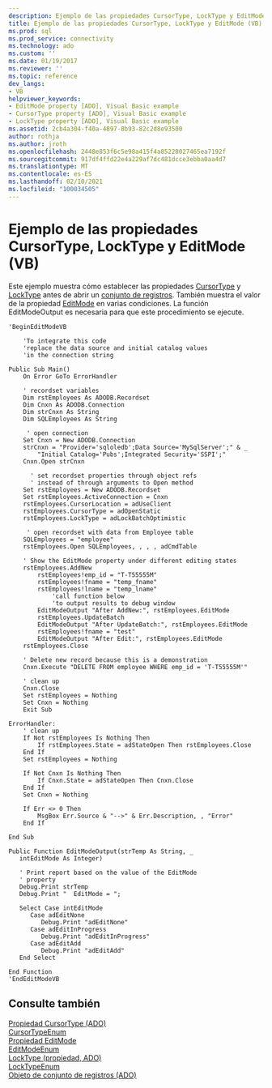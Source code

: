 ```yaml
---
description: Ejemplo de las propiedades CursorType, LockType y EditMode (VB)
title: Ejemplo de las propiedades CursorType, LockType y EditMode (VB) | Microsoft Docs
ms.prod: sql
ms.prod_service: connectivity
ms.technology: ado
ms.custom: ''
ms.date: 01/19/2017
ms.reviewer: ''
ms.topic: reference
dev_langs:
- VB
helpviewer_keywords:
- EditMode property [ADO], Visual Basic example
- CursorType property [ADO], Visual Basic example
- LockType property [ADO], Visual Basic example
ms.assetid: 2cb4a304-f40a-4897-8b93-82c2d8e93500
author: rothja
ms.author: jroth
ms.openlocfilehash: 2448e853f6c5e98a415f4a85228027465ea7192f
ms.sourcegitcommit: 917df4ffd22e4a229af7dc481dcce3ebba0aa4d7
ms.translationtype: MT
ms.contentlocale: es-ES
ms.lasthandoff: 02/10/2021
ms.locfileid: "100034505"
---
```

# <a name="cursortype-locktype-and-editmode-properties-example-vb"></a>Ejemplo de las propiedades CursorType, LockType y EditMode (VB)
Este ejemplo muestra cómo establecer las propiedades [CursorType](./cursortype-property-ado.md) y [LockType](./locktype-property-ado.md) antes de abrir un [conjunto de registros](./recordset-object-ado.md). También muestra el valor de la propiedad [EditMode](./editmode-property.md) en varias condiciones. La función EditModeOutput es necesaria para que este procedimiento se ejecute.  
  
```  
'BeginEditModeVB  
  
    'To integrate this code  
    'replace the data source and initial catalog values  
    'in the connection string  
  
Public Sub Main()  
    On Error GoTo ErrorHandler  
  
    ' recordset variables  
    Dim rstEmployees As ADODB.Recordset  
    Dim Cnxn As ADODB.Connection  
    Dim strCnxn As String  
    Dim SQLEmployees As String  
  
     ' open connection  
    Set Cnxn = New ADODB.Connection  
    strCnxn = "Provider='sqloledb';Data Source='MySqlServer';" & _  
        "Initial Catalog='Pubs';Integrated Security='SSPI';"  
    Cnxn.Open strCnxn  
  
      ' set recordset properties through object refs  
      ' instead of through arguments to Open method  
    Set rstEmployees = New ADODB.Recordset  
    Set rstEmployees.ActiveConnection = Cnxn  
    rstEmployees.CursorLocation = adUseClient  
    rstEmployees.CursorType = adOpenStatic  
    rstEmployees.LockType = adLockBatchOptimistic  
  
     ' open recordset with data from Employee table  
    SQLEmployees = "employee"  
    rstEmployees.Open SQLEmployees, , , , adCmdTable  
  
    ' Show the EditMode property under different editing states  
    rstEmployees.AddNew  
        rstEmployees!emp_id = "T-T55555M"  
        rstEmployees!fname = "temp_fname"  
        rstEmployees!lname = "temp_lname"  
            'call function below  
            'to output results to debug window  
        EditModeOutput "After AddNew:", rstEmployees.EditMode  
        rstEmployees.UpdateBatch  
        EditModeOutput "After UpdateBatch:", rstEmployees.EditMode  
        rstEmployees!fname = "test"  
        EditModeOutput "After Edit:", rstEmployees.EditMode  
    rstEmployees.Close  
  
    ' Delete new record because this is a demonstration  
    Cnxn.Execute "DELETE FROM employee WHERE emp_id = 'T-T55555M'"  
  
    ' clean up  
    Cnxn.Close  
    Set rstEmployees = Nothing  
    Set Cnxn = Nothing  
    Exit Sub  
  
ErrorHandler:  
    ' clean up  
    If Not rstEmployees Is Nothing Then  
        If rstEmployees.State = adStateOpen Then rstEmployees.Close  
    End If  
    Set rstEmployees = Nothing  
  
    If Not Cnxn Is Nothing Then  
        If Cnxn.State = adStateOpen Then Cnxn.Close  
    End If  
    Set Cnxn = Nothing  
  
    If Err <> 0 Then  
        MsgBox Err.Source & "-->" & Err.Description, , "Error"  
    End If  
  
End Sub  
  
Public Function EditModeOutput(strTemp As String, _  
   intEditMode As Integer)  
  
   ' Print report based on the value of the EditMode  
   ' property  
   Debug.Print strTemp  
   Debug.Print "  EditMode = ";  
  
   Select Case intEditMode  
      Case adEditNone  
         Debug.Print "adEditNone"  
      Case adEditInProgress  
         Debug.Print "adEditInProgress"  
      Case adEditAdd  
         Debug.Print "adEditAdd"  
   End Select  
  
End Function  
'EndEditModeVB  
```  
  
## <a name="see-also"></a>Consulte también  
 [Propiedad CursorType (ADO)](./cursortype-property-ado.md)   
 [CursorTypeEnum](./cursortypeenum.md)   
 [Propiedad EditMode](./editmode-property.md)   
 [EditModeEnum](./editmodeenum.md)   
 [LockType (propiedad, ADO)](./locktype-property-ado.md)   
 [LockTypeEnum](./locktypeenum.md)   
 [Objeto de conjunto de registros (ADO)](./recordset-object-ado.md)